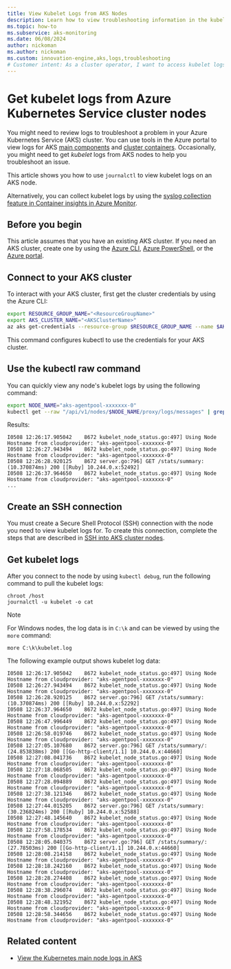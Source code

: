 ```yaml
---
title: View Kubelet Logs from AKS Nodes
description: Learn how to view troubleshooting information in the kubelet logs from Azure Kubernetes Service (AKS) nodes.
ms.topic: how-to
ms.subservice: aks-monitoring
ms.date: 06/08/2024
author: nickoman
ms.author: nickoman
ms.custom: innovation-engine,aks,logs,troubleshooting
# Customer intent: As a cluster operator, I want to access kubelet logs on AKS nodes, so that I can effectively troubleshoot issues within my Kubernetes environment.
---
```


# Get kubelet logs from Azure Kubernetes Service cluster nodes

You might need to review logs to troubleshoot a problem in your Azure Kubernetes Service (AKS) cluster. You can use tools in the Azure portal to view logs for AKS [main components][aks-main-logs] and [cluster containers][azure-container-logs]. Occasionally, you might need to get *kubelet* logs from AKS nodes to help you troubleshoot an issue.

This article shows you how to use `journalctl` to view kubelet logs on an AKS node.

Alternatively, you can collect kubelet logs by using the [syslog collection feature in Container insights in Azure Monitor](https://aka.ms/CISyslog).

## Before you begin

This article assumes that you have an existing AKS cluster. If you need an AKS cluster, create one by using the [Azure CLI][aks-quickstart-cli], [Azure PowerShell][aks-quickstart-powershell], or the [Azure portal][aks-quickstart-portal].

## Connect to your AKS cluster

To interact with your AKS cluster, first get the cluster credentials by using the Azure CLI:

```bash
export RESOURCE_GROUP_NAME="<ResourceGroupName>"
export AKS_CLUSTER_NAME="<AKSClusterName>"
az aks get-credentials --resource-group $RESOURCE_GROUP_NAME --name $AKS_CLUSTER_NAME
```

This command configures kubectl to use the credentials for your AKS cluster.

## Use the kubectl raw command

You can quickly view any node's kubelet logs by using the following command:

```bash
export NODE_NAME="aks-agentpool-xxxxxxx-0"
kubectl get --raw "/api/v1/nodes/$NODE_NAME/proxy/logs/messages" | grep kubelet
```

Results:

<!-- expected_similarity=0.3 -->

```output
I0508 12:26:17.905042    8672 kubelet_node_status.go:497] Using Node Hostname from cloudprovider: "aks-agentpool-xxxxxxx-0"
I0508 12:26:27.943494    8672 kubelet_node_status.go:497] Using Node Hostname from cloudprovider: "aks-agentpool-xxxxxxx-0"
I0508 12:26:28.920125    8672 server.go:796] GET /stats/summary: (10.370874ms) 200 [[Ruby] 10.244.0.x:52492]
I0508 12:26:37.964650    8672 kubelet_node_status.go:497] Using Node Hostname from cloudprovider: "aks-agentpool-xxxxxxx-0"
...
```

## Create an SSH connection

You must create a Secure Shell Protocol (SSH) connection with the node you need to view kubelet logs for. To create this connection, complete the steps that are described in [SSH into AKS cluster nodes][aks-ssh].

## Get kubelet logs

After you connect to the node by using `kubectl debug`, run the following command to pull the kubelet logs:

```console
chroot /host
journalctl -u kubelet -o cat
```

> [!NOTE]
> For Windows nodes, the log data is in `C:\k` and can be viewed by using the `more` command:
>
> ```console
> more C:\k\kubelet.log
> ```

The following example output shows kubelet log data:

```output
I0508 12:26:17.905042    8672 kubelet_node_status.go:497] Using Node Hostname from cloudprovider: "aks-agentpool-xxxxxxx-0"
I0508 12:26:27.943494    8672 kubelet_node_status.go:497] Using Node Hostname from cloudprovider: "aks-agentpool-xxxxxxx-0"
I0508 12:26:28.920125    8672 server.go:796] GET /stats/summary: (10.370874ms) 200 [[Ruby] 10.244.0.x:52292]
I0508 12:26:37.964650    8672 kubelet_node_status.go:497] Using Node Hostname from cloudprovider: "aks-agentpool-xxxxxxx-0"
I0508 12:26:47.996449    8672 kubelet_node_status.go:497] Using Node Hostname from cloudprovider: "aks-agentpool-xxxxxxx-0"
I0508 12:26:58.019746    8672 kubelet_node_status.go:497] Using Node Hostname from cloudprovider: "aks-agentpool-xxxxxxx-0"
I0508 12:27:05.107680    8672 server.go:796] GET /stats/summary/: (24.853838ms) 200 [[Go-http-client/1.1] 10.244.0.x:44660]
I0508 12:27:08.041736    8672 kubelet_node_status.go:497] Using Node Hostname from cloudprovider: "aks-agentpool-xxxxxxx-0"
I0508 12:27:18.068505    8672 kubelet_node_status.go:497] Using Node Hostname from cloudprovider: "aks-agentpool-xxxxxxx-0"
I0508 12:27:28.094889    8672 kubelet_node_status.go:497] Using Node Hostname from cloudprovider: "aks-agentpool-xxxxxxx-0"
I0508 12:27:38.121346    8672 kubelet_node_status.go:497] Using Node Hostname from cloudprovider: "aks-agentpool-xxxxxxx-0"
I0508 12:27:44.015205    8672 server.go:796] GET /stats/summary: (30.236824ms) 200 [[Ruby] 10.244.0.x:52588]
I0508 12:27:48.145640    8672 kubelet_node_status.go:497] Using Node Hostname from cloudprovider: "aks-agentpool-xxxxxxx-0"
I0508 12:27:58.178534    8672 kubelet_node_status.go:497] Using Node Hostname from cloudprovider: "aks-agentpool-xxxxxxx-0"
I0508 12:28:05.040375    8672 server.go:796] GET /stats/summary/: (27.78503ms) 200 [[Go-http-client/1.1] 10.244.0.x:44660]
I0508 12:28:08.214158    8672 kubelet_node_status.go:497] Using Node Hostname from cloudprovider: "aks-agentpool-xxxxxxx-0"
I0508 12:28:18.242160    8672 kubelet_node_status.go:497] Using Node Hostname from cloudprovider: "aks-agentpool-xxxxxxx-0"
I0508 12:28:28.274408    8672 kubelet_node_status.go:497] Using Node Hostname from cloudprovider: "aks-agentpool-xxxxxxx-0"
I0508 12:28:38.296074    8672 kubelet_node_status.go:497] Using Node Hostname from cloudprovider: "aks-agentpool-xxxxxxx-0"
I0508 12:28:48.321952    8672 kubelet_node_status.go:497] Using Node Hostname from cloudprovider: "aks-agentpool-xxxxxxx-0"
I0508 12:28:58.344656    8672 kubelet_node_status.go:497] Using Node Hostname from cloudprovider: "aks-agentpool-xxxxxxx-0"
```

## Related content

* [View the Kubernetes main node logs in AKS][aks-main-logs]

<!-- LINKS - internal -->
[aks-ssh]: ssh.md
[aks-main-logs]: monitor-aks-reference.md#resource-logs
[aks-quickstart-cli]: ./learn/quick-kubernetes-deploy-cli.md
[aks-quickstart-portal]: ./learn/quick-kubernetes-deploy-portal.md
[aks-quickstart-powershell]: ./learn/quick-kubernetes-deploy-powershell.md
[azure-container-logs]: /azure/azure-monitor/containers/container-insights-overview
